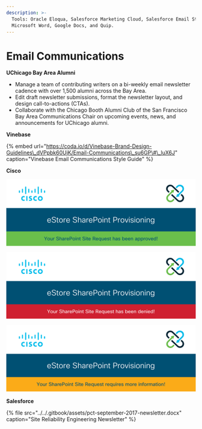 ```yaml
---
description: >-
  Tools: Oracle Eloqua, Salesforce Marketing Cloud, Salesforce Email Studio,
  Microsoft Word, Google Docs, and Quip.
---
```


# Email Communications

**UChicago Bay Area Alumni**

* Manage a team of contributing writers on a bi-weekly email newsletter cadence with over 1,500  alumni across the Bay Area.
* Edit draft newsletter submissions, format the newsletter layout, and design call-to-actions \(CTAs\).
* Collaborate with the Chicago Booth Alumni Club of the San Francisco Bay Area Communications Chair on upcoming events, news, and announcements for UChicago alumni.

**Vinebase**

{% embed url="https://coda.io/d/Vinebase-Brand-Design-Guidelines\_dVPpbk60UjK/Email-Communications\_su6GP\#\_luX6J" caption="Vinebase Email Communications Style Guide" %}

**Cisco**

![SharePoint Site Request Approved](../../.gitbook/assets/sharepoint-provisioning-email-accepted.png)

![SharePoint Site Request Denied](../../.gitbook/assets/sharepoint-provisioning-email-rejected.png)

![SharePoint Site Request More Information Required](../../.gitbook/assets/sharepoint-provisioning-email-revision.png)

**Salesforce**

{% file src="../../.gitbook/assets/pct-september-2017-newsletter.docx" caption="Site Reliability Engineering Newsletter" %}

